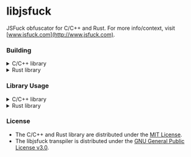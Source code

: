 # libjsfuck
JSFuck obfuscator for C/C++ and Rust. For more info/context, visit [www.jsfuck.com](http://www.jsfuck.com).

### Building
<details>
<summary>C/C++ library</summary>

- GCC
```
make
```
- MinGW
```
make OS=WIN
```
- MSVC
```
.\vcbuild.bat
```

</details>

<details>
<summary>Rust library</summary>

```
cargo build
```

</details>

### Library Usage
<details>
<summary>C/C++ library</summary>

```c
#include <jsfuck.h>
#include <stdlib.h>
#include <stdio.h>

int main(void) {
    uint64_t output_size;

    char code[] = "hello";
    char * output = jsfuck(code, 5, &output_size);
    
    printf("length of output string: %lld\n", output_size);
    printf("%s\n", output);
    free(output);
    
    return 0;
}
```

Tip: You can use `NULL` for the third argument if determining output size is not necessary.
</details>

<details>
<summary>Rust library</summary>

## Quick example:
```rs
use jsfuck::jsfuck;

fn main() {
    let jsfucked = jsfuck(String::from("0"));
    
    // evaluate this as a JavaScript code and you should get "0"
    assert_eq!("[+[]]", jsfucked);
    
    // warning: huge string incoming!
    println!("{}", jsfuck(String::from("Hello, World!")));
}
```

## Use the tokenizer!
```rs
use jsfuck::token::Tokenizer;

fn main() {
    let my_input = String::from("Hello!");
    let jsfuck = Tokenizer::new(&my_input);

    // parse it and print the obfuscated output
    println!("{}", jsfuck.parse());
    
    // reuse this instance with another string
    let another_input = String::from("Goodbye!");
    jsfuck.change_with(&another_input);
    
    // this should output the jsfucked version of "Goodbye!"
    println!("{}", jsfuck.parse());
}
```

</details>

### License
- The C/C++ and Rust library are distributed under the [MIT License](https://opensource.org/licenses/MIT).
- The libjsfuck transpiler is distributed under the [GNU General Public License v3.0](https://www.gnu.org/licenses/gpl-3.0.en.html).